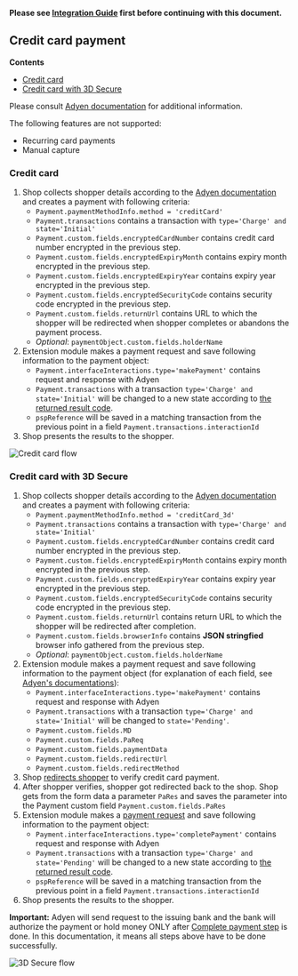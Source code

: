 **Please see [Integration Guide](IntegrationGuide.md) first before continuing with this document.**

## Credit card payment

<!-- START doctoc generated TOC please keep comment here to allow auto update -->
<!-- DON'T EDIT THIS SECTION, INSTEAD RE-RUN doctoc TO UPDATE -->
**Contents**

- [Credit card](#credit-card)
- [Credit card with 3D Secure](#credit-card-with-3d-secure)

<!-- END doctoc generated TOC please keep comment here to allow auto update -->

Please consult [Adyen documentation](https://docs.adyen.com/developers/payment-methods/cards) for additional information.

The following features are not supported:
* Recurring card payments
* Manual capture

### Credit card
1. Shop collects shopper details according to the [Adyen documentation](https://docs.adyen.com/developers/payment-methods/cards-with-3d-secure#step1collectshopperdetails) and creates a payment with following criteria:
    * `Payment.paymentMethodInfo.method = 'creditCard'`
    * `Payment.transactions` contains a transaction with `type='Charge' and state='Initial'`
    * `Payment.custom.fields.encryptedCardNumber` contains credit card number encrypted in the previous step.
    * `Payment.custom.fields.encryptedExpiryMonth` contains expiry month encrypted in the previous step.
    * `Payment.custom.fields.encryptedExpiryYear` contains expiry year encrypted in the previous step.
    * `Payment.custom.fields.encryptedSecurityCode` contains security code encrypted in the previous step.
    * `Payment.custom.fields.returnUrl` contains URL to which the shopper will be redirected when shopper completes or abandons the payment process.
    * *Optional*: `paymentObject.custom.fields.holderName`
1. Extension module makes a payment request and save following information to the payment object:
    * `Payment.interfaceInteractions.type='makePayment'` contains request and response with Adyen 
    * `Payment.transactions` with a transaction `type='Charge' and state='Initial'` will be changed to a new state according to [the returned result code](./IntegrationGuide.md#mapping-from-adyen-result-codes-to-ctp-transaction-state).
    * `pspReference` will be saved in a matching transaction from the previous point in a field `Payment.transactions.interactionId`
1. Shop presents the results to the shopper.

![Credit card flow](https://user-images.githubusercontent.com/803826/55894199-fb050b80-5bb9-11e9-88e9-7efbe62c55bb.png)

### Credit card with 3D Secure
1. Shop collects shopper details according to the [Adyen documentation](https://docs.adyen.com/developers/payment-methods/cards-with-3d-secure#step1collectshopperdetails) and creates a payment with following criteria:
    * `Payment.paymentMethodInfo.method = 'creditCard_3d'`
    * `Payment.transactions` contains a transaction with `type='Charge' and state='Initial'`
    * `Payment.custom.fields.encryptedCardNumber` contains credit card number encrypted in the previous step.
    * `Payment.custom.fields.encryptedExpiryMonth` contains expiry month encrypted in the previous step.
    * `Payment.custom.fields.encryptedExpiryYear` contains expiry year encrypted in the previous step.
    * `Payment.custom.fields.encryptedSecurityCode` contains security code encrypted in the previous step.
    * `Payment.custom.fields.returnUrl` contains return URL to which the shopper will be redirected after completion.
    * `Payment.custom.fields.browserInfo` contains **JSON stringfied** browser info gathered from the previous step.
    * *Optional*: `paymentObject.custom.fields.holderName`
1. Extension module makes a payment request and save following information to the payment object (for explanation of each field, see [Adyen's documentations](https://docs.adyen.com/developers/payment-methods/cards-with-3d-secure#step2makeapayment)):
    * `Payment.interfaceInteractions.type='makePayment'` contains request and response with Adyen
    * `Payment.transactions` with a transaction `type='Charge' and state='Initial'` will be changed to `state='Pending'`.
    * `Payment.custom.fields.MD`
    * `Payment.custom.fields.PaReq`  
    * `Payment.custom.fields.paymentData`  
    * `Payment.custom.fields.redirectUrl`  
    * `Payment.custom.fields.redirectMethod`
1. Shop [redirects shopper](https://docs.adyen.com/developers/payment-methods/cards-with-3d-secure#step3redirectshopper) to verify credit card payment.
1. After shopper verifies, shopper got redirected back to the shop. Shop gets from the form data a parameter `PaRes` and saves the parameter into the Payment custom field `Payment.custom.fields.PaRes`
1. Extension module makes a [payment request](https://docs.adyen.com/developers/payment-methods/cards-with-3d-secure#step4completepayment) and save following information to the payment object:
    * `Payment.interfaceInteractions.type='completePayment'` contains request and response with Adyen 
    * `Payment.transactions` with a transaction `type='Charge' and state='Pending'` will be changed to a new state according to [the returned result code](IntegrationGuide.md#mapping-from-adyen-result-codes-to-ctp-transaction-state).
    * `pspReference` will be saved in a matching transaction from the previous point in a field `Payment.transactions.interactionId`
1. Shop presents the results to the shopper.

**Important:** Adyen will send request to the issuing bank and the bank will authorize the payment or hold money ONLY after [Complete payment step](https://docs.adyen.com/developers/payment-methods/cards-with-3d-secure#step4completepayment) is done. In this documentation, it means all steps above have to be done successfully. 

![3D Secure flow](https://user-images.githubusercontent.com/803826/55894047-b0838f00-5bb9-11e9-9377-c7db2a0c40f7.png)